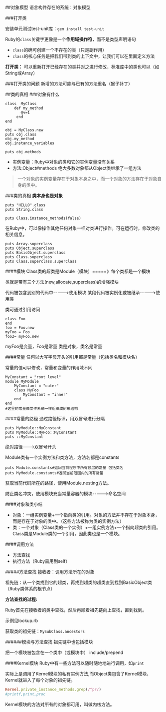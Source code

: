 ##对象模型
语言构件存在的系统：对象模型

###打开类

安装单元测试test-unit库：```gem install test-unit```

Ruby的```class```关键字更像是一个**作用域操作符**，而不是类型声明语句

* ```class```的确可创建一个不存在的类（只是副作用）
*  ```class```的核心任务是把我们带到类的上下文中，让我们可以在里面定义方法

**打开类：**
  可以重新打开已经存在的类并对之进行修改，标准库中的类也可以（如String或Array）
  
###打开类的问题
新增的方法可能与已有的方法重名（猴子补丁）

##类的真相
###对象有什么

```
class  MyClass
    def my_method
       @v=1
     end
end

obj = MyClass.new
puts obj.class
obj.my_method
obj.instance_variables

puts obj.methods
```

* 实例变量：Ruby中对象的类和它的实例变量没有关系
* 方法:Object#methods 绝大多数对象都从Object类继承了一组方法

>一个对象的实例变量存在于对象本身之中，而一个对象的方法存在于对象自身的类中。

###类的真相
**类本身也是对象**

```
puts "HELLO".class
puts String.class

puts Class.instance_methods(false)
```
在Ruby中，可以像操作其他任何对象一样对类进行操作。可在运行时，修改类的相关信息。

```
puts Array.superclass
puts Object.superclass
puts BasicObject.superclass
puts Class.superclass
puts Class.superclass.superclass
```

####模块
Class类的超类是Module（模块）=====》每个类都是一个模块

类就是带有三个方法(new,allocate,superclass)的增强模块

代码被包含到别的代码中----->使用模块
某段代码被实例化或被继承----->使用类

类可通过引用访问

```
class Foo
end
foo = Foo.new
myFoo = Foo
foo2= myFoo.new
```
myFoo是变量，Foo是常量 类是对象，类名是常量

####常量
任何以大写字母开头的引用都是常量（包括类名和模块名）

常量的值可以修改，常量和变量的作用域不同

```
MyConstant = "root level"
module MyModule
	MyConstant = "outer"
	class MyFoo
		MyConstant = "inner"
	end
end
#这里的常量像文件系统一样组织成树形结构
```

####常量的路径
通过路径标识，用双冒号进行分隔

```
puts MyModule::MyConstant
puts MyModule::MyFoo::MyConstant
puts ::MyConstant
```
绝对路径--->双冒号开头

Module类有一个实例方法和类方法，方法名都是constants

```
puts Module.constants#返回当前程序中所有顶层的常量 包括类名
puts MyModule.constants#返回当前范围内的所有常量
```

获取当前代码所在的路径，使用Module.nesting方法。

防止类名冲突，使用模块充当常量容器的模块----->命名空间

####对象和类小结

* 对象：一组实例变量+一个指向类的引用。对象的方法并不存在于对象本身，而是存在于对象的类中。（这些方法被称为类的实例方法）
* 类：一个对象（Class类的一个实例）+一组实例方法+一个指向超类的引用。Class类是Module类的一个引用，因此类也是一个模块。

####调用方法

* 方法查找
* 执行方法（Ruby需用到self）

#####方法查找
接收者：调用方法所在的对象

祖先链：从一个类找到它的超类，再找到超类的超类直到找到BasicObject类（Ruby类体系的根节点）

__方法查找的过程:__

Ruby首先在接收者的类中查找，然后再顺着祖先链向上查找，直到找到。

示例见lookup.rb

获取类的祖先链：```MySubClass.ancestors```

######模块与方法查找
祖先链中也包括模块

把一个模块被包含在一个类中（或模块中） include/prepend

####Kernel模块
Ruby中有一些方法可以随时随地地进行调用，如```print```

实际上是调用了Kernel模块的私有实例方法,而Object类包含了Kernel模块，Kernel就进入了每个对象的祖先链。

```ruby
Kernel.private_instance_methods.grep(/^pr/)
#printf,print,proc
```

Kernel模块的方法对所有的对象都可用，叫做内核方法。

